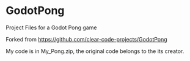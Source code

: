# GodotPong
Project Files for a Godot Pong game

Forked from https://github.com/clear-code-projects/GodotPong  

My code is in My_Pong.zip, the original code belongs to the its creator.
